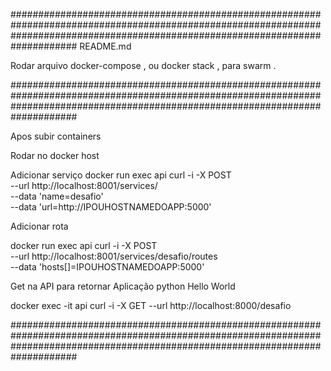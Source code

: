 ####################################################################################################################################################################################
README.md

Rodar arquivo docker-compose , ou docker stack , para swarm .

####################################################################################################################################################################################

Apos subir containers 

Rodar no docker host 

Adicionar serviço 
docker run exec api curl -i -X POST \
  --url http://localhost:8001/services/ \
  --data 'name=desafio' \
  --data 'url=http://IPOUHOSTNAMEDOAPP:5000'

Adicionar rota 

docker run exec api curl -i -X POST \
  --url http://localhost:8001/services/desafio/routes \
  --data 'hosts[]=IPOUHOSTNAMEDOAPP:5000'


Get na API para retornar Aplicação python Hello World

docker exec -it api curl -i -X GET   --url http://localhost:8000/desafio

####################################################################################################################################################################################

